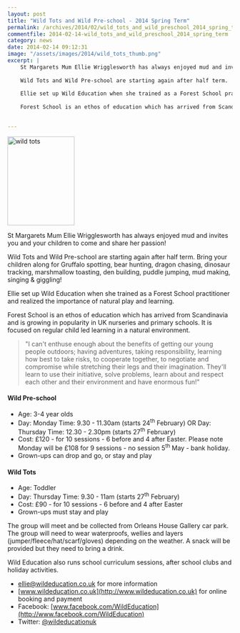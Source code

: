 ```yaml
---
layout: post
title: "Wild Tots and Wild Pre-school - 2014 Spring Term"
permalink: /archives/2014/02/wild_tots_and_wild_preschool_2014_spring_term.html
commentfile: 2014-02-14-wild_tots_and_wild_preschool_2014_spring_term
category: news
date: 2014-02-14 09:12:31
image: "/assets/images/2014/wild_tots_thumb.png"
excerpt: |
    St Margarets Mum Ellie Wrigglesworth has always enjoyed mud and invites you and your children to come and share her passion!
    
    Wild Tots and Wild Pre-school are starting again after half term.  Bring your children along for Gruffalo spotting, bear hunting, dragon chasing, dinosaur tracking, marshmallow toasting, den building, puddle jumping, mud making, singing & giggling!
    
    Ellie set up Wild Education when she trained as a Forest School practitioner and realized the importance of natural play and learning.
    
    Forest School is an ethos of education which has arrived from Scandinavia and is growing in popularity in UK nurseries and primary schools.  It is focused on regular child led learning in a natural environment.
    

---
```


<a href="/assets/images/2014/wild_tots.png" title="See larger version of - wild tots"><img src="/assets/images/2014/wild_tots_thumb.png" width="150" height="199" alt="wild tots" class="photo right" /></a>

St Margarets Mum Ellie Wrigglesworth has always enjoyed mud and invites you and your children to come and share her passion!

Wild Tots and Wild Pre-school are starting again after half term. Bring your children along for Gruffalo spotting, bear hunting, dragon chasing, dinosaur tracking, marshmallow toasting, den building, puddle jumping, mud making, singing & giggling!

Ellie set up Wild Education when she trained as a Forest School practitioner and realized the importance of natural play and learning.

Forest School is an ethos of education which has arrived from Scandinavia and is growing in popularity in UK nurseries and primary schools. It is focused on regular child led learning in a natural environment.

> "I can't enthuse enough about the benefits of getting our young people outdoors; having adventures, taking responsibility, learning how best to take risks, to cooperate together, to negotiate and compromise while stretching their legs and their imagination. They'll learn to use their initiative, solve problems, learn about and respect each other and their environment and have enormous fun!"

#### Wild Pre-school

-   Age: 3-4 year olds
-   Day: Monday Time: 9.30 - 11.30am (starts 24<sup>th</sup> February)
    OR
    Day: Thursday Time: 12.30 - 2.30pm (starts 27<sup>th</sup> February)
-   Cost: £120 - for 10 sessions - 6 before and 4 after Easter. Please note Monday will be £108 for 9 sessions - no session 5<sup>th</sup> May - bank holiday.
-   Grown-ups can drop and go, or stay and play

#### Wild Tots

-   Age: Toddler
-   Day: Thursday Time: 9.30 - 11am (starts 27<sup>th</sup> February)
-   Cost: £90 - for 10 sessions - 6 before and 4 after Easter
-   Grown-ups must stay and play

The group will meet and be collected from Orleans House Gallery car park. The group will need to wear waterproofs, wellies and layers (jumper/fleece/hat/scarf/gloves) depending on the weather. A snack will be provided but they need to bring a drink.

Wild Education also runs school curriculum sessions, after school clubs and holiday activities.

-   <ellie@wildeducation.co.uk> for more information
-   [www.wildeducation.co.uk](http://www.wildeducation.co.uk) for online booking and payment
-   Facebook: [www.facebook.com/WildEducation](http://www.facebook.com/WildEducation)
-   Twitter: [@wildeducationuk](http://www.twitter.com/wildeducationuk)
